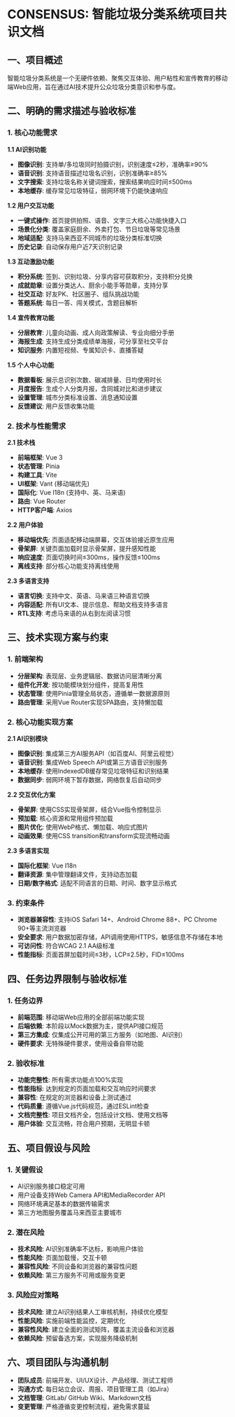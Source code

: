 # CONSENSUS: 智能垃圾分类系统项目共识文档

## 一、项目概述
智能垃圾分类系统是一个无硬件依赖、聚焦交互体验、用户粘性和宣传教育的移动端Web应用，旨在通过AI技术提升公众垃圾分类意识和参与度。

## 二、明确的需求描述与验收标准

### 1. 核心功能需求

**1.1 AI识别功能**
- **图像识别**: 支持单/多垃圾同时拍摄识别，识别速度≤2秒，准确率≥90%
- **语音识别**: 支持语音描述垃圾名识别，识别准确率≥85%
- **文字搜索**: 支持垃圾名称关键词搜索，搜索结果响应时间≤500ms
- **本地缓存**: 缓存常见垃圾特征，弱网环境下仍能快速响应

**1.2 用户交互功能**
- **一键式操作**: 首页提供拍照、语音、文字三大核心功能快捷入口
- **场景化分类**: 覆盖家庭厨余、外卖打包、节日垃圾等常见场景
- **地域适配**: 支持马来西亚不同城市的垃圾分类标准切换
- **历史记录**: 自动保存用户近7天识别记录

**1.3 互动激励功能**
- **积分系统**: 签到、识别垃圾、分享内容可获取积分，支持积分兑换
- **成就勋章**: 设置分类达人、厨余小能手等勋章，支持分享
- **社交互动**: 好友PK、社区圈子、组队挑战功能
- **答题系统**: 每日一答、闯关模式，含题目解析

**1.4 宣传教育功能**
- **分层教育**: 儿童向动画、成人向政策解读、专业向细分手册
- **海报生成**: 支持生成分类成绩单海报，可分享至社交平台
- **知识服务**: 内置短视频、专属知识卡、直播答疑

**1.5 个人中心功能**
- **数据看板**: 展示总识别次数、碳减排量、日均使用时长
- **月度报告**: 生成个人分类月报，含同城对比和进步建议
- **设置管理**: 城市分类标准设置、消息通知设置
- **反馈建议**: 用户反馈收集功能

### 2. 技术与性能需求

**2.1 技术栈**
- **前端框架**: Vue 3
- **状态管理**: Pinia
- **构建工具**: Vite
- **UI框架**: Vant (移动端优先)
- **国际化**: Vue I18n (支持中、英、马来语)
- **路由**: Vue Router
- **HTTP客户端**: Axios

**2.2 用户体验**
- **移动端优先**: 页面适配移动端屏幕，交互体验接近原生应用
- **骨架屏**: 关键页面加载时显示骨架屏，提升感知性能
- **响应速度**: 页面切换时间≤300ms，操作反馈≤100ms
- **离线支持**: 部分核心功能支持离线使用

**2.3 多语言支持**
- **语言切换**: 支持中文、英语、马来语三种语言切换
- **内容适配**: 所有UI文本、提示信息、帮助文档支持多语言
- **RTL支持**: 考虑马来语的从右到左阅读习惯

## 三、技术实现方案与约束

### 1. 前端架构
- **分层架构**: 表现层、业务逻辑层、数据访问层清晰分离
- **组件化开发**: 按功能模块划分组件，提高复用性
- **状态管理**: 使用Pinia管理全局状态，遵循单一数据源原则
- **路由管理**: 采用Vue Router实现SPA路由，支持懒加载

### 2. 核心功能实现方案

**2.1 AI识别模块**
- **图像识别**: 集成第三方AI服务API（如百度AI、阿里云视觉）
- **语音识别**: 集成Web Speech API或第三方语音识别服务
- **本地缓存**: 使用IndexedDB缓存常见垃圾特征和识别结果
- **数据同步**: 弱网环境下暂存数据，网络恢复后自动同步

**2.2 交互优化方案**
- **骨架屏**: 使用CSS实现骨架屏，结合Vue指令控制显示
- **预加载**: 核心资源和常用组件预加载
- **图片优化**: 使用WebP格式、懒加载、响应式图片
- **动画效果**: 使用CSS transition和transform实现流畅动画

**2.3 多语言实现**
- **国际化框架**: Vue I18n
- **翻译资源**: 集中管理翻译文件，支持动态加载
- **日期/数字格式**: 适配不同语言的日期、时间、数字显示格式

### 3. 约束条件
- **浏览器兼容性**: 支持iOS Safari 14+、Android Chrome 88+、PC Chrome 90+等主流浏览器
- **安全要求**: 用户数据加密存储，API调用使用HTTPS，敏感信息不存储在本地
- **可访问性**: 符合WCAG 2.1 AA级标准
- **性能指标**: 页面首屏加载时间≤3秒，LCP≤2.5秒，FID≤100ms

## 四、任务边界限制与验收标准

### 1. 任务边界
- **前端范围**: 移动端Web应用的全部前端功能实现
- **后端依赖**: 本阶段以Mock数据为主，提供API接口规范
- **第三方集成**: 仅集成公开可用的第三方服务（如地图、AI识别）
- **硬件要求**: 无特殊硬件要求，使用设备自带功能

### 2. 验收标准
- **功能完整性**: 所有需求功能点100%实现
- **性能指标**: 达到规定的页面加载和交互响应时间要求
- **兼容性**: 在规定的浏览器和设备上测试通过
- **代码质量**: 遵循Vue.js代码规范，通过ESLint检查
- **文档完整性**: 项目文档齐全，包括设计文档、使用文档等
- **用户体验**: 交互流畅，符合用户预期，无明显卡顿

## 五、项目假设与风险

### 1. 关键假设
- AI识别服务接口稳定可用
- 用户设备支持Web Camera API和MediaRecorder API
- 网络环境满足基本的数据传输需求
- 第三方地图服务覆盖马来西亚主要城市

### 2. 潜在风险
- **技术风险**: AI识别准确率不达标，影响用户体验
- **性能风险**: 页面加载慢，交互卡顿
- **兼容性风险**: 不同设备和浏览器的兼容性问题
- **依赖风险**: 第三方服务不可用或服务变更

### 3. 风险应对策略
- **技术风险**: 建立AI识别结果人工审核机制，持续优化模型
- **性能风险**: 实施前端性能监控，定期优化
- **兼容性风险**: 建立全面的测试矩阵，覆盖主流设备和浏览器
- **依赖风险**: 预留备选方案，实现服务降级机制

## 六、项目团队与沟通机制
- **团队成员**: 前端开发、UI/UX设计、产品经理、测试工程师
- **沟通方式**: 每日站立会议、周报、项目管理工具（如Jira）
- **文档管理**: GitLab/ GitHub Wiki、Markdown文档
- **变更管理**: 严格遵循变更控制流程，避免需求蔓延